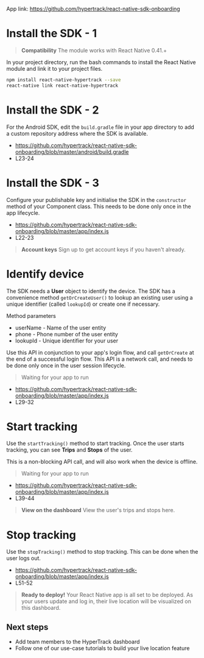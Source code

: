 App link: https://github.com/hypertrack/react-native-sdk-onboarding

# Install the SDK - 1

> **Compatibility**
> The module works with React Native 0.41.+

In your project directory, run the bash commands to install the React Native module and link it to your project files.

```bash
npm install react-native-hypertrack --save
react-native link react-native-hypertrack
```

# Install the SDK - 2
For the Android SDK, edit the `build.gradle` file in your app directory to add a custom repository address where the SDK is available.

* https://github.com/hypertrack/react-native-sdk-onboarding/blob/master/android/build.gradle
* L23-24

# Install the SDK - 3
Configure your publishable key and initialise the SDK in the `constructor` method of your Component class. This needs to be done only once in the app lifecycle.

* https://github.com/hypertrack/react-native-sdk-onboarding/blob/master/app/index.js
* L22-23

> **Account keys**
> Sign up to get account keys if you haven't already.

# Identify device
The SDK needs a **User** object to identify the device. The SDK has a convenience method `getOrCreateUser()` to lookup an existing user using a unique identifier (called `lookupId`) or create one if necessary.

Method parameters

* userName - Name of the user entity
* phone - Phone number of the user entity
* lookupId - Unique identifier for your user

Use this API in conjunction to your app's login flow, and call `getOrCreate` at the end of a successful login flow. This API is a network call, and needs to be done only once in the user session lifecycle.

> Waiting for your app to run

* https://github.com/hypertrack/react-native-sdk-onboarding/blob/master/app/index.js
* L29-32

# Start tracking
Use the `startTracking()` method to start tracking. Once the user starts tracking, you can see **Trips** and **Stops** of the user.

This is a non-blocking API call, and will also work when the device is offline. 

> Waiting for your app to run

* https://github.com/hypertrack/react-native-sdk-onboarding/blob/master/app/index.js
* L39-44

> **View on the dashboard**
> View the user's trips and stops here.

# Stop tracking
Use the `stopTracking()` method to stop tracking. This can be done when the user logs out.

* https://github.com/hypertrack/react-native-sdk-onboarding/blob/master/app/index.js
* L51-52

> **Ready to deploy!**
> Your React Native app is all set to be deployed. As your users update and log in, their live location will be visualized on this dashboard.

## Next steps
* Add team members to the HyperTrack dashboard
* Follow one of our use-case tutorials to build your live location feature